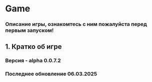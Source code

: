 # Game
### Описание игры, ознакомтесь с ним пожалуйста перед первым запуском!
## 1. Кратко об игре

### **Версия** - alpha 0.0.7.2
### **Последнее обновление**  06.03.2025
